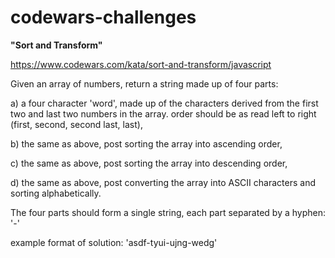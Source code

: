 # codewars-challenges
**"Sort and Transform"**

https://www.codewars.com/kata/sort-and-transform/javascript

Given an array of numbers, return a string made up of four parts:

a) a four character 'word', made up of the characters derived from the first two and last two numbers in the array. order should be as read left to right (first, second, second last, last),

b) the same as above, post sorting the array into ascending order,

c) the same as above, post sorting the array into descending order,

d) the same as above, post converting the array into ASCII characters and sorting alphabetically.

The four parts should form a single string, each part separated by a hyphen: '-'

example format of solution: 'asdf-tyui-ujng-wedg'
